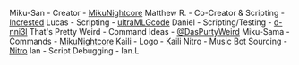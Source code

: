 Miku-San - Creator - [MikuNightcore](https://youtube.com/channel/UCP24uZONAwQwtfCiqG_Ittg)
Matthew R. - Co-Creator & Scripting - [Incrested](https://github.com/Incrested)
Lucas - Scripting - [ultraMLGcode](https://github.com/ultraMLGCode)
Daniel - Scripting/Testing - [d-nni3l](https://github.com/d-nni3l)
That's Pretty Weird - Command Ideas - [@DasPurtyWeird](https://twitter.com/DasPurtyWeird)
Miku-Sama - Commands - [MikuNightcore](https://youtube.com/channel/UCP24uZONAwQwtfCiqG_iTTG)
Kaili - Logo - Kaili
Nitro - Music Bot Sourcing - [Nitro](http://nitro.ws)
Ian - Script Debugging - Ian.L
